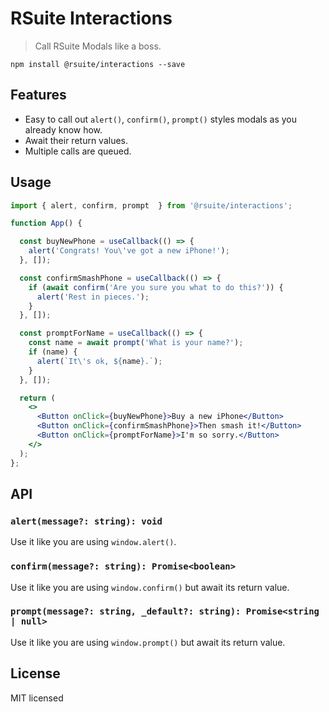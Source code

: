 # RSuite Interactions

> Call RSuite Modals like a boss.

    npm install @rsuite/interactions --save

## Features

- Easy to call out `alert()`, `confirm()`, `prompt()` styles modals as you already know how.
- Await their return values.
- Multiple calls are queued.


## Usage

```jsx
import { alert, confirm, prompt  } from '@rsuite/interactions';

function App() {

  const buyNewPhone = useCallback(() => {
    alert('Congrats! You\'ve got a new iPhone!');
  }, []);

  const confirmSmashPhone = useCallback(() => {
    if (await confirm('Are you sure you what to do this?')) {
      alert('Rest in pieces.');
    }
  }, []);

  const promptForName = useCallback(() => {
    const name = await prompt('What is your name?');
    if (name) {
      alert(`It\'s ok, ${name}.`);
    }
  }, []);

  return (
    <>
      <Button onClick={buyNewPhone}>Buy a new iPhone</Button>
      <Button onClick={confirmSmashPhone}>Then smash it!</Button>
      <Button onClick={promptForName}>I'm so sorry.</Button>
    </>
  );
};

```

## API

### `alert(message?: string): void`

Use it like you are using `window.alert()`.

### `confirm(message?: string): Promise<boolean>`

Use it like you are using `window.confirm()` but await its return value.

### `prompt(message?: string, _default?: string): Promise<string | null>`

Use it like you are using `window.prompt()` but await its return value.


## License

MIT licensed
